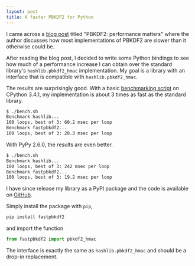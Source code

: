 ```yaml
---
layout: post
title: A faster PBKDF2 for Python
---
```

I came across a [blog post][blog-post] titled "PBKDF2: performance matters"
where the author discusses how most implementations of PBKDF2 are slower than
it otherwise could be.

After reading the blog post, I decided to write some Python bindings to
see how much of a performance increase I can obtain over the standard library's
`hashlib.pbkdf2_hmac` implementation. My goal is a library with an interface
that is compatible with `hashlib.pbkdf2_hmac`.

The results are surprisingly good. With a basic [benchmarking script][benchmark]
on CPython 3.4.1, my implementation is about 3 times as fast as the standard
library.

```bash
$ ./bench.sh
Benchmark hashlib...
100 loops, best of 3: 60.2 msec per loop
Benchmark fastpbkdf2...
100 loops, best of 3: 20.3 msec per loop
```

With PyPy 2.6.0, the results are even better.

```bash
$ ./bench.sh
Benchmark hashlib...
100 loops, best of 3: 242 msec per loop
Benchmark fastpbkdf2...
100 loops, best of 3: 19.2 msec per loop
```

I have since release my library as a PyPI package and the code is available on
[GitHub][python-fastpbkdf2].

Simply install the package with `pip`,

```bash
pip install fastpbkdf2
```

and import the function

```python
from fastpbkdf2 import pbkdf2_hmac
```

The interface is exactly the same as `hashlib.pbkdf2_hmac` and should be a
drop-in replacement.

[blog-post]: https://jbp.io/2015/08/11/pbkdf2-performance-matters.html
[benchmark]: https://github.com/Ayrx/python-fastpbkdf2/blob/master/bench.sh
[python-fastpbkdf2]: https://github.com/Ayrx/python-fastpbkdf2
